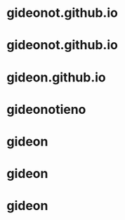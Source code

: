 
# gideonot.github.io
# gideonot.github.io
# gideon.github.io
# gideonotieno
# gideon
# gideon
# gideon
